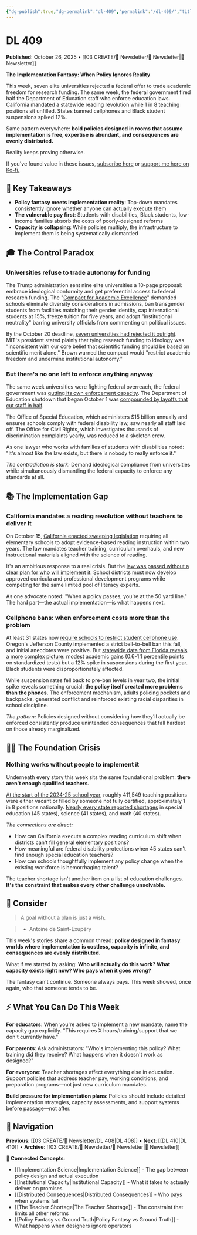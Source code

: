 ```yaml
---
{"dg-publish":true,"dg-permalink":"dl-409","permalink":"/dl-409/","title":"The Implementation Fantasy","tags":["education-policy","implementation-gap","teacher-shortage","academic-freedom","federal-overreach","civil-rights","special-education","institutional-capacity"],"created":"2025-10-26","updated":"2025-10-26"}
---
```


# DL 409

**Published**: October 26, 2025 • [[03 CREATE/📧 Newsletter/📧 Newsletter\|📧 Newsletter]]

**The Implementation Fantasy: When Policy Ignores Reality**

This week, seven elite universities rejected a federal offer to trade academic freedom for research funding. The same week, the federal government fired half the Department of Education staff who enforce education laws. California mandated a statewide reading revolution while 1 in 8 teaching positions sit unfilled. States banned cellphones and Black student suspensions spiked 12%.

Same pattern everywhere: **bold policies designed in rooms that assume implementation is free, expertise is abundant, and consequences are evenly distributed.**

Reality keeps proving otherwise.

If you've found value in these issues, [subscribe here](https://buttondown.email/digitallyliterate) or [support me here on Ko-fi.](https://ko-fi.com/wiobyrne)

## 🔖 Key Takeaways

- **Policy fantasy meets implementation reality**: Top-down mandates consistently ignore whether anyone can actually execute them
- **The vulnerable pay first**: Students with disabilities, Black students, low-income families absorb the costs of poorly-designed reforms
- **Capacity is collapsing**: While policies multiply, the infrastructure to implement them is being systematically dismantled

## 🎓 The Control Paradox
### Universities refuse to trade autonomy for funding

The Trump administration sent nine elite universities a 10-page proposal: embrace ideological conformity and get preferential access to federal research funding. The "[Compact for Academic Excellence](https://www.washingtonexaminer.com/wp-content/uploads/2025/10/Compact-for-Academic-Excellence-in-Higher-Education-10.1.pdf)" demanded schools eliminate diversity considerations in admissions, ban transgender students from facilities matching their gender identity, cap international students at 15%, freeze tuition for five years, and adopt "institutional neutrality" barring university officials from commenting on political issues.

By the October 20 deadline, [seven universities had rejected it outright](https://www.nytimes.com/2025/10/20/us/politics/universities-funding-compact.html). MIT's president stated plainly that tying research funding to ideology was "inconsistent with our core belief that scientific funding should be based on scientific merit alone." Brown warned the compact would "restrict academic freedom and undermine institutional autonomy."
### But there's no one left to enforce anything anyway

The same week universities were fighting federal overreach, the federal government was [gutting its own enforcement capacity](https://www.pbs.org/newshour/politics/education-department-layoffs-hit-offices-that-oversee-special-education-and-civil-rights-enforcement). The Department of Education shutdown that began October 1 was [compounded by layoffs that cut staff in half](https://www.nytimes.com/2025/10/21/us/education-department-shutdown-layoffs.html).

The Office of Special Education, which administers $15 billion annually and ensures schools comply with federal disability law, saw nearly all staff laid off. The Office for Civil Rights, which investigates thousands of discrimination complaints yearly, was reduced to a skeleton crew.

As one lawyer who works with families of students with disabilities noted: "It's almost like the law exists, but there is nobody to really enforce it."

_The contradiction is stark:_ Demand ideological compliance from universities while simultaneously dismantling the federal capacity to enforce any standards at all.

## 📚 The Implementation Gap

### California mandates a reading revolution without teachers to deliver it

On October 15, [California enacted sweeping legislation](https://edsource.org/2025/governor-newsom-signs-literacy-bill/742396) requiring all elementary schools to adopt evidence-based reading instruction within two years. The law mandates teacher training, curriculum overhauls, and new instructional materials aligned with the science of reading.

It's an ambitious response to a real crisis. But the [law was passed without a clear plan for who will implement it](https://edsource.org/2025/literacy-bill-compromise-gains-support-of-a-former-foe-and-passes-first-hurdle/731798). School districts must now develop approved curricula and professional development programs while competing for the same limited pool of literacy experts.

As one advocate noted: "When a policy passes, you're at the 50 yard line." The hard part—the actual implementation—is what happens next.
### Cellphone bans: when enforcement costs more than the problem

At least 31 states now [require schools to restrict student cellphone use](https://www.edweek.org/technology/which-states-ban-or-restrict-cellphones-in-schools/2024/06). Oregon's Jefferson County implemented a strict bell-to-bell ban this fall, and initial anecdotes were positive. But [statewide data from Florida reveals a more complex picture](https://edworkingpapers.com/sites/default/files/ai25-1315.pdf): modest academic gains (0.6-1.1 percentile points on standardized tests) but a 12% spike in suspensions during the first year. Black students were disproportionately affected.

While suspension rates fell back to pre-ban levels in year two, the initial spike reveals something crucial: **the policy itself created more problems than the phones.** The enforcement mechanism, adults policing pockets and backpacks, generated conflict and reinforced existing racial disparities in school discipline.

_The pattern:_ Policies designed without considering how they'll actually be enforced consistently produce unintended consequences that fall hardest on those already marginalized.

## 🧑‍🏫 The Foundation Crisis
### Nothing works without people to implement it

Underneath every story this week sits the same foundational problem: **there aren't enough qualified teachers.**

[At the start of the 2024-25 school year](https://learningpolicyinstitute.org/product/state-teacher-shortages-vacancy-resource-tool-2025), roughly 411,549 teaching positions were either vacant or filled by someone not fully certified, approximately 1 in 8 positions nationally. [Nearly every state reported shortages](https://learningpolicyinstitute.org/product/teacher-shortages-subjects-across-states-factsheet) in special education (45 states), science (41 states), and math (40 states).

_The connections are direct:_

- How can California execute a complex reading curriculum shift when districts can't fill general elementary positions?
- How meaningful are federal disability protections when 45 states can't find enough special education teachers?
- How can schools thoughtfully implement any policy change when the existing workforce is hemorrhaging talent?

The teacher shortage isn't another item on a list of education challenges. **It's the constraint that makes every other challenge unsolvable.**

## 🤔 Consider

> A goal without a plan is just a wish.

> - Antoine de Saint-Exupéry

This week's stories share a common thread: **policy designed in fantasy worlds where implementation is costless, capacity is infinite, and consequences are evenly distributed.**

What if we started by asking: **Who will actually do this work? What capacity exists right now? Who pays when it goes wrong?**

The fantasy can't continue. Someone always pays. This week showed, once again, who that someone tends to be.

## ⚡ What You Can Do This Week

**For educators**: When you're asked to implement a new mandate, name the capacity gap explicitly. "This requires X hours/training/support that we don't currently have."

**For parents**: Ask administrators: "Who's implementing this policy? What training did they receive? What happens when it doesn't work as designed?"

**For everyone**: Teacher shortages affect everything else in education. Support policies that address teacher pay, working conditions, and preparation programs—not just new curriculum mandates.

**Build pressure for implementation plans**: Policies should include detailed implementation strategies, capacity assessments, and support systems before passage—not after.

## 🔗 Navigation

**Previous**: [[03 CREATE/📧 Newsletter/DL 408\|DL 408]] • **Next**: [[DL 410\|DL 410]] • **Archive**: [[03 CREATE/📧 Newsletter/📧 Newsletter\|📧 Newsletter]]

**🌱 Connected Concepts**:

- [[Implementation Science\|Implementation Science]] - The gap between policy design and actual execution
- [[Institutional Capacity\|Institutional Capacity]] - What it takes to actually deliver on promises
- [[Distributed Consequences\|Distributed Consequences]] - Who pays when systems fail
- [[The Teacher Shortage\|The Teacher Shortage]] - The constraint that limits all other reforms
- [[Policy Fantasy vs Ground Truth\|Policy Fantasy vs Ground Truth]] - What happens when designers ignore operators